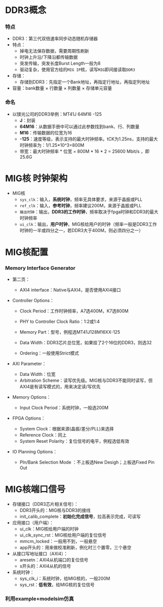 # DDR3概念

### 特点

- DDR3：第三代双倍速率同步动态随机存储器
- 特点：
  - 掉电无法保存数据，需要周期性刷新
  - 时钟上升沿/下降沿都传输数据
  - 突发传输，突发长度Burst Length一般为8
  - 驱动复杂，使用官方给的`MIG IP`核，读写`MIG`即间接读取`DDR3`
- 存储：
  - 存储到DDR3：先指定一个Bank地址，再指定行地址，再指定列地址
- 容量：bank数量 × 行数量 × 列数量 × 存储单元容量



### 命名

- 以镁光公司的DDR3举例：MT41J 64M16 -125
  - **J**：封装
  - **64M16**：从数据手册中可以通过此参数找到bank、行、列数量
  - **M16**：传输数据的位宽为16
  - **-125**：速度等级，表示支持的最大时钟频率。tCK为1.25ns，支持的最大时钟频率为：1/1.25*10^3=800M
  - 带宽：最大时钟频率 * 位宽 = 800M * 16 * 2 = 25600 Mbit/s ，即25.6G





# MIG核 时钟架构

- MIG核
  - `sys_clk`：输入，**系统时钟**，频率无具体要求，来源于晶振或PLL
  - `ref_clk`：输入，**参考时钟**，频率建议200M，来源于晶振或PLL
  - `输出时钟`：输出，**DDR3的工作时钟**，频率取决于fpga时钟和DDR3的最大时钟频率
  - `ui_clk`：输出，**用户时钟**，MIG核给用户的时钟（频率一般是DDR3工作时钟的一半或四分之一，若DDR3大于400M，则必须四分之一）



# MIG核配置

### Memory Interface Generator

- 第二页：

  - AXI4 interface：Native与AXI4，是否使用AXI4接口

- Controller Options：

  - Clock Period：工作时钟频率，A7选400M，K7选800M
  - PHY to Controller Clock Ratio：1:2或1:4
  - Memory Part：型号，例程选MT41J128M16XX-125

  - Data Width：DDR3芯片总位宽，如果挂了2个16位的DDR3，则选32
  - Ordering：一般使用Strict模式

- AXI Parameter：

  - Data Width：位宽
  - Arbitration Scheme：读写优先级。MIG核与DDR3不能同时读写，但AXI4是有读写模式的，用来决定读/写优先

- Memory Options：

  - Input Clock Period：系统时钟，一般选200M

- FPGA Options：

  - System Clock：根据来源(晶振/差分/PLL)来选择
  - Reference Clock：同上
  - System Reset Polarity：复位信号的电平，例程选低有效

- IO Planning Options：

  - PIn/Bank Selection Mode ：不上板选New Desigh；上板选Fixed Pin Out





# MIG核端口信号

- 存储接口（DDR3芯片相关信号）：
  - DDR3开头的：MIG核与DDR3的接线
  - init_calib_complete：**初始化完成信号**，拉高表示完成，可读写
- 应用接口（用户端）：
  - ui_clk：MIG核给用户端的时钟
  - ui_clk_sync_rst：MIG核给用户端的复位信号
  - mmcm_locked：一般用不到，一般悬空
  - app开头的：用来做校准刷新，例化时三个置零，三个悬空
- 从接口写地址接口（AXI4）：
  - aresetn：AXI4从机端口的复位信号
  - s开头的：AXI4从机的信号
- 系统时钟：
  - sys_clk_i：系统时钟，给MIG核的，一般200M
  - sys_rst：**低有效**，给MIG核的复位信号





### 利用example+modelsim仿真





